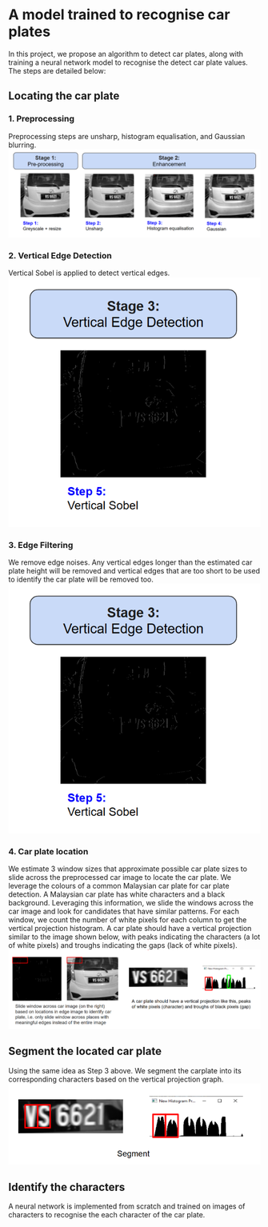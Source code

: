 # A model trained to recognise car plates
In this project, we propose an algorithm to detect car plates, along with training a neural network model to recognise the detect car plate values. The steps are detailed below: 

## Locating the car plate 
### 1. Preprocessing 
Preprocessing steps are unsharp, histogram equalisation, and Gaussian blurring. 
![alt text](images/preprocess.png)

### 2. Vertical Edge Detection
Vertical Sobel is applied to detect vertical edges. 
![alt text](images/vertical_sobel.png)

### 3. Edge Filtering
We remove edge noises. Any vertical edges longer than the estimated car plate height will be removed and vertical edges that are too short to be used to identify the car plate will be removed too.
![alt text](images/vertical_sobel.png)

### 4. Car plate location
We estimate 3 window sizes that approximate possible car plate sizes to slide across the preprocessed car image to locate the car plate. We leverage the colours of a common Malaysian car plate for car plate detection. A Malaysian car plate has white characters and a black background. Leveraging this information, we slide the windows across the car image and look for candidates that have similar patterns. For each window, we count the number of white pixels for each column to get the vertical projection histogram. A car plate should have a vertical projection similar to the image shown below, with peaks indicating the characters (a lot of white pixels) and troughs indicating the gaps (lack of white pixels). 
![alt text](images/car_plate_location.png)

## Segment the located car plate 
Using the same idea as Step 3 above. We segment the carplate into its corresponding characters based on the vertical projection graph. 
![alt text](images/segmentation.png)

## Identify the characters
A neural network is implemented from scratch and trained on images of characters to recognise the each character of the car plate. 

